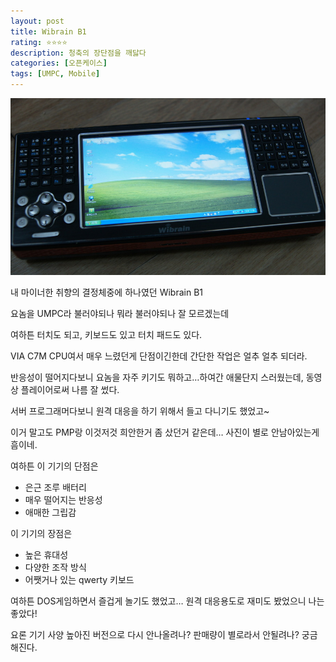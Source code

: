 ```yaml
---
layout: post
title: Wibrain B1
rating: ⭐️⭐️⭐️⭐️
description: 청축의 장단점을 깨닳다
categories: [오픈케이스]
tags: [UMPC, Mobile]
---
```


![Wibrain B1](../../img/2012/wibrain_b1.jpg)

내 마이너한 취향의 결정체중에 하나였던 Wibrain B1

요놈을 UMPC라 불러야되나 뭐라 불러야되나 잘 모르겠는데

여하튼 터치도 되고, 키보드도 있고 터치 패드도 있다.

VIA C7M CPU여서 매우 느렸던게 단점이긴한데 간단한 작업은 얼추 얼추 되더라.

반응성이 떨어지다보니 요놈을 자주 키기도 뭐하고…하여간 애물단지 스러웠는데, 동영상 플레이어로써 나름 잘 썼다.

서버 프로그래머다보니 원격 대응을 하기 위해서 들고 다니기도 했었고~

이거 말고도 PMP랑 이것저것 희안한거 좀 샀던거 같은데… 사진이 별로 안남아있는게 흠이네.

여하튼 이 기기의 단점은

* 은근 조루 배터리
* 매우 떨어지는 반응성
* 애매한 그립감

이 기기의 장점은

* 높은 휴대성
* 다양한 조작 방식
* 어쨋거나 있는 qwerty 키보드

여하튼 DOS게임하면서 즐겁게 놀기도 했었고… 원격 대응용도로 재미도 봤었으니 나는 좋았다!

요론 기기 사양 높아진 버전으로 다시 안나올려나? 판매량이 별로라서 안될려나? 궁금해진다.